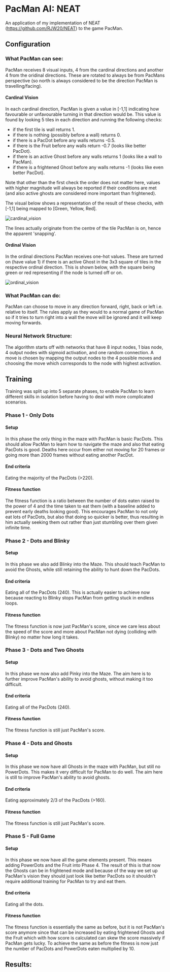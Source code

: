 # PacMan AI: NEAT
An application of my implementation of NEAT (https://github.com/RJW20/NEAT) to the game PacMan.

## Configuration

### What PacMan can see:
PacMan receives 8 visual inputs, 4 from the cardinal directions and another 4 from the oridinal directions. These are rotated to always be from PacMans perspective (so north is always considered to be the direction PacMan is travelling/facing).

#### Cardinal Vision
In each cardinal direction, PacMan is given a value in [-1,1] indicating how favourable or unfavourable turning in that direction would be. This value is found by looking 5 tiles in each direction and running the following checks:
- if the first tile is wall returns 1.
- if there is nothing (possibly before a wall) returns 0.
- if there is a PacDot before any walls returns -0.5.
- if there is the Fruit before any walls return -0.7 (looks like better PacDot).
- if there is an active Ghost before any walls returns 1 (looks like a wall to PacMan).
- if there is a frightened Ghost before any walls returns -1 (looks like even better PacDot).

Note that other than the first check the order does not matter here, values with higher magnitude will always be reported if their conditions are met (and also active ghosts are considered more important than frightened).

The visual below shows a representation of the result of these checks, with [-1,1] being mapped to [Green, Yellow, Red].

![cardinal_vision](https://github.com/RJW20/pacman-ai-NEAT/assets/99192767/15628aa8-1b4a-4f3b-a362-448828eb1c24)

The lines actually originate from the centre of the tile PacMan is on, hence the apparent 'snapping'.

#### Ordinal Vision
In the ordinal directions PacMan receives one-hot values. These are turned on (have value 1) if there is an active Ghost in the 3x3 square of tiles in the respective ordinal direction. This is shown below, with the square being green or red representing if the node is turned off or on.

![ordinal_vision](https://github.com/RJW20/pacman-ai-NEAT/assets/99192767/da3421b6-16f8-4bc5-8b97-1e6a5d4b57cd)

### What PacMan can do:
PacMan can choose to move in any direction forward, right, back or left i.e. relative to itself. The rules apply as they would to a normal game of PacMan so if it tries to turn right into a wall the move will be ignored and it will keep moving forwards.

### Neural Network Structure:
The algorithm starts off with networks that have 8 input nodes, 1 bias node, 4 output nodes with sigmoid activation, and one random connection. A move is chosen by mapping the output nodes to the 4 possible moves and choosing the move which corresponds to the node with highest activation.

## Training
Training was split up into 5 separate phases, to enable PacMan to learn different skills in isolation before having to deal with more complicated scenarios.

### Phase 1 - Only Dots

#### Setup
In this phase the only thing in the maze with PacMan is basic PacDots. This should allow PacMan to learn how to navigate the maze and also that eating PacDots is good. Deaths here occur from either not moving for 20 frames or going more than 2000 frames without eating another PacDot.

#### End criteria
Eating the majority of the PacDots (>220).

#### Fitness function
The fitness function is a ratio between the number of dots eaten raised to the power of 4 and the time taken to eat them (with a baseline added to prevent early deaths looking good). This encourages PacMan to not only eat lots of PacDots, but also that doing so quicker is better, thus resulting in him actually seeking them out rather than just stumbling over them given infinite time.

### Phase 2 - Dots and Blinky

#### Setup
In this phase we also add Blinky into the Maze. This should teach PacMan to avoid the Ghosts, while still retaining the ability to hunt down the PacDots.

#### End criteria
Eating all of the PacDots (240). This is actually easier to achieve now because reacting to Blinky stops PacMan from getting stuck in endless loops. 

#### Fitness function
The fitness function is now just PacMan's score, since we care less about the speed of the score and more about PacMan not dying (colliding with Blinky) no matter how long it takes.

### Phase 3 - Dots and Two Ghosts

#### Setup
In this phase we now also add Pinky into the Maze. The aim here is to further improve PacMan's ability to avoid ghosts, without making it too difficult.

#### End criteria
Eating all of the PacDots (240).

#### Fitness function
The fitness function is still just PacMan's score.

### Phase 4 - Dots and Ghosts

#### Setup
In this phase we now have all Ghosts in the maze with PacMan, but still no PowerDots. This makes it very difficult for PacMan to do well. The aim here is still to improve PacMan's ability to avoid ghosts.

#### End criteria
Eating approximately 2/3 of the PacDots (>160).

#### Fitness function
The fitness function is still just PacMan's score.

### Phase 5 - Full Game

#### Setup
In this phase we now have all the game elements present. This means adding PowerDots and the Fruit into Phase 4. The result of this is that now the Ghosts can be in frightened mode and because of the way we set up PacMan's vision they should just look like better PacDots so it shouldn't require additional training for PacMan to try and eat them.

#### End criteria
Eating all the dots.

#### Fitness function
The fitness function is essentially the same as before, but it is not PacMan's score anymore since that can be increased by eating frightened Ghosts and the Fruit which with how score is calculated can skew the score massively if PacMan gets lucky. To achieve the same as before the fitness is now just the number of PacDots and PowerDots eaten multiplied by 10.

## Results:

